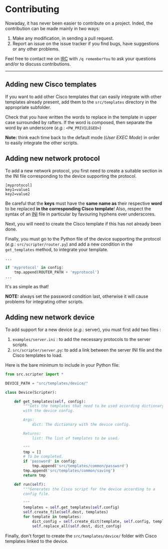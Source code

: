 Contributing
===============================

Nowaday, it has never been easier to contribute on a project. Inded, the
contribution can be made mainly in two ways:

1. Make any modification, in sending a pull request.
2. Report an issue on the issue tracker if you find bugs, have suggestions or
   any other problems.

Feel free to contact me on [IRC](http://webchat.freenode.net/) with `/q
rememberYou` to ask your questions and/or to discuss contributions.

--------------------

## Adding new Cisco templates

If you want to add other Cisco templates that can easily integrate with other
templates already present, add them to the `src/templates` directory in the
appropriate subfolder.

Check that you have written the words to replace in the template in upper case
surrounded by rafters. If the word is composed, then separate the word by an
underscore (*e.g.*: `<PW_PRIVILEGED>`)

**Note:** think each time back to the default mode (*User EXEC Mode*) in order to
easily integrate the other scripts.

## Adding new network protocol

To add a new network protocol, you first need to create a suitable section in
the INI file corresponding to the device supporting the protocol.

```
[myprotocol]
key1=value1
key2=value2
```

Be careful that the **keys** must have the **same name as** their respective
**word** to be replaced **in the corresponding Cisco template**! Also, respect
the syntax of an [INI](https://www.wikiwand.com/en/INI_file) file in particular
by favouring hyphens over underscores.

Next, you will need to create the Cisco template if this has not already been
done.

Finally, you must go to the Python file of the device supporting the protocol
(*e.g.*: `src/scripter/router.py`) and add a new condition in the
`get_templates` method, to integrate your template.

```python
...

if 'myprotocol' in config:
    tmp.append(ROUTER_PATH + 'myprotocol')
...
```

It's as simple as that!

**NOTE:** always set the password condition last, otherwise it will cause
problems for integrating other scripts.

## Adding new network device

To add support for a new device (*e.g.*: server), you must first add two files :

1. `examples/server.ini` : to add the necessary protocols to the server scripts.
2. `src/scripter/server.py`: to add a link between the server INI file and the
   Cisco templates to load.

Here is the bare minimum to include in your Python file:

```python
from src.scripter import *

DEVICE_PATH = "src/templates/device/"

class Device(Scripter):

    def get_templates(self, config):
        """Gets the templates that need to be used according dictionary
        with the device config.

        Args:
            dict: The dictionary with the device config.

        Returns:
            list: The list of templates to be used.

        """
        tmp = []
        # To be completed.
        if 'password' in config:
            tmp.append('src/templates/common/password')
        tmp.append('src/templates/common/saving')
        return tmp

    def run(self):
        """Generates the Cisco script for the device according to a
        config file.

        """
        templates = self.get_templates(self.config)
        self.create_file(self.dest, templates)
        for template in templates:
            dict_config = self.create_dict(template, self.config, template.split('/')[-1])
            self.replace_all(self.dest, dict_config)
```

Finally, don't forget to create the `src/templates/device/` folder with
Cisco templates linked to the device.
